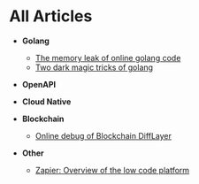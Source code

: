 <html>
  <head>
    <meta name="baidu-site-verification" content="code-6yO6CSiVhx" />
  </head>
  <body>

</body>
</html>

# All Articles

* **Golang**

  * [The memory leak of online golang code](https://github.com/sysvm/sysvm.github.io/blob/master/src/Golang/memory_leak_online.md)
  * [Two dark magic tricks of golang](https://github.com/sysvm/sysvm.github.io/blob/master/src/Golang/two_dark_magic_tricks.md)
* **OpenAPI**
* **Cloud Native**
* **Blockchain**

  * [Online debug of Blockchain DiffLayer](https://github.com/sysvm/sysvm.github.io/blob/master/src/Blockchain/block_syncer_debug.md)
* **Other**

  * [Zapier: Overview of the low code platform](https://github.com/sysvm/sysvm.github.io/blob/master/src/Other/zapier.md)
